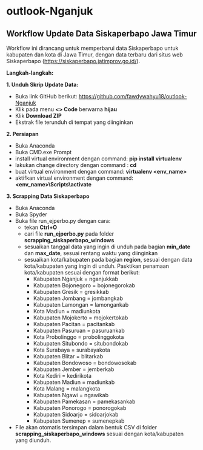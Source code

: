 # outlook-Nganjuk
## Workflow Update Data Siskaperbapo Jawa Timur
Workflow ini dirancang untuk memperbarui data Siskaperbapo untuk kabupaten dan kota di Jawa Timur, dengan data terbaru dari situs web Siskaperbapo (https://siskaperbapo.jatimprov.go.id/).

**Langkah-langkah:**

**1. Unduh Skrip Update Data:**
+ Buka link GitHub berikut: https://github.com/fawdywahyu18/outlook-Nganjuk
+ Klik pada menu **<> Code** berwarna **hijau**
+ Klik **Download ZIP**
+ Ekstrak file terunduh di tempat yang diinginkan

**2. Persiapan**
+ Buka Anaconda
+ Buka CMD.exe Prompt
+ install virtual environment dengan command: **pip install virtualenv**
+ lakukan change directory dengan command : **cd <lokasi folder scrapping_siskaperbapo_windows>**
+ buat virtual environment dengan command: **virtualenv <env_name>**
+ aktifkan virtual environment dengan command: **<env_name>\Scripts\activate**

**3. Scrapping Data Siskaperbapo**
+ Buka Anaconda
+ Buka Spyder
+ Buka file run_ejperbo.py dengan cara:
	+ tekan **Ctrl+O**
	+ cari file **run_ejperbo.py** pada folder **scrapping_siskaperbapo_windows**
	+ sesuaikan tanggal data yang ingin di unduh pada bagian **min_date** dan **max_date**, sesuai rentang waktu yang diinginkan
	+ sesuaikan kota/kabupaten pada bagian **region**, sesuai dengan data kota/kabupaten yang ingin di unduh. Pasktikan penamaan kota/kabupaten sesuai dengan format berikut:
		+ Kabupaten Nganjuk = nganjukkab	
		+ Kabupaten Bojonegoro = bojonegorokab	
		+ Kabupaten Gresik = gresikkab
		+ Kabupaten Jombang = jombangkab
		+ Kabupaten Lamongan = lamongankab
		+ Kota Madiun = madiunkota
		+ Kabupaten Mojokerto = mojokertokab
		+ Kabupaten Pacitan = pacitankab
		+ Kabupaten Pasuruan = pasuruankab
		+ Kota Probolinggo = probolinggokota
		+ Kabupaten Situbondo = situbondokab
		+ Kota Surabaya = surabayakota
		+ Kabupaten Blitar = blitarkab
	  	+ Kabupaten Bondowoso = bondowosokab
   	  	+ Kabupaten Jember = jemberkab
		+ Kota Kediri = kedirikota
		+ Kabupaten Madiun = madiunkab
		+ Kota Malang = malangkota
		+ Kabupaten Ngawi = ngawikab
		+ Kabupaten Pamekasan = pamekasankab
		+ Kabupaten Ponorogo = ponorogokab
		+ Kabupaten Sidoarjo = sidoarjokab
		+ Kabupaten Sumenep = sumenepkab
+ File akan otomatis tersimpan dalam bentuk CSV di folder **scrapping_siskaperbapo_windows** sesuai dengan kota/kabupaten yang diunduh.
